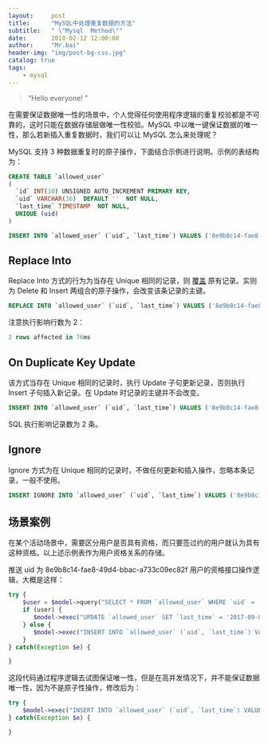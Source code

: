 ```yaml
---
layout:     post
title:      "MySQL中处理重复数据的方法"
subtitle:   " \"Mysql  Method\""
date:       2018-02-12 12:00:00
author:     "Mr.bai"
header-img: "img/post-bg-css.jpg"
catalog: true
tags:
    - mysql
---
```


> “Hello everyone! ”


在需要保证数据唯一性的场景中，个人觉得任何使用程序逻辑的重复校验都是不可靠的，这时只能在数据存储层做唯一性校验。MySQL 中以唯一键保证数据的唯一性，那么若新插入重复数据时，我们可以让 MySQL 怎么来处理呢？<!--more-->

MySQL 支持 3 种数据重复时的原子操作，下面结合示例进行说明。示例的表结构为：

```SQL
CREATE TABLE `allowed_user`
(
  `id` INT(10) UNSIGNED AUTO_INCREMENT PRIMARY KEY,
  `uid` VARCHAR(36)  DEFAULT ''  NOT NULL,
  `last_time` TIMESTAMP  NOT NULL,
  UNIQUE (uid)
)

INSERT INTO `allowed_user` (`uid`, `last_time`) VALUES ('8e9b8c14-fae8-49d4-bbac-a733c09ec82f', '2017-09-03 19:31:15')
```

## Replace Into

Replace Into 方式的行为为当存在 Unique 相同的记录，则 [覆盖](#) 原有记录。实则为 Delete 和 Insert 两组合的原子操作，会改变该条记录的主键。

```SQL
REPLACE INTO `allowed_user` (`uid`, `last_time`) VALUES ('8e9b8c14-fae8-49d4-bbac-a733c09ec82f', '2017-09-01 19:31:15')
```

注意执行影响行数为 2：

```SQL
2 rows affected in 76ms
```

## On Duplicate Key Update

该方式当存在 Unique 相同的记录时，执行 Update 子句更新记录，否则执行 Insert 子句插入新记录。在 Update 时记录的主键并不会改变。

```SQL
INSERT INTO `allowed_user` (`uid`, `last_time`) VALUES ('8e9b8c14-fae8-49d4-bbac-a733c09ec82f', '2017-09-01 19:31:15') ON DUPLICATE  KEY UPDATE `last_time` = '2017-09-01 19:40:15'
```

SQL 执行影响记录数为 2 条。

## Ignore

Ignore 方式为在 Unique 相同的记录时，不做任何更新和插入操作，忽略本条记录，一般不使用。

```SQL
INSERT IGNORE INTO `allowed_user` (`uid`, `last_time`) VALUES ('8e9b8c14-fae8-49d4-bbac-a733c09ec82f', '2017-09-01 19:41:15')
```

## 场景案例

在某个活动场景中，需要区分用户是否具有资格，而只要签过约的用户就认为具有这种资格。以上述示例表作为用户资格关系的存储。

推送 uid 为 8e9b8c14-fae8-49d4-bbac-a733c09ec82f 用户的资格接口操作逻辑，大概是这样：

```PHP
try {
    $user = $model->query("SELECT * FROM `allowed_user` WHERE `uid` = '8e9b8c14-fae8-49d4-bbac-a733c09ec82f'");
    if (user) {
       $model->exec("UPDATE `allowed_user` SET `last_time` = '2017-09-01 19:50:15' WHERE `uid` = '8e9b8c14-fae8-49d4-bbac-a733c09ec82f'");
    } else {
       $model->exec("INSERT INTO `allowed_user` (`uid`, `last_time`) VALUES ('8e9b8c14-fae8-49d4-bbac-a733c09ec82f', '2017-09-01 19:50:15'");
    }
} catch(Exception $e) {

}
```

这段代码通过程序逻辑去试图保证唯一性，但是在高并发情况下，并不能保证数据唯一性，因为不是原子性操作，修改后为：

```PHP
try {
    $model->exec("INSERT INTO `allowed_user` (`uid`, `last_time`) VALUES ('8e9b8c14-fae8-49d4-bbac-a733c09ec82f', '2017-09-01 19:50:15') ON DUPLICATE  KEY UPDATE `last_time` = '2017-09-01 19:50:15'");
} catch(Exception $e) {

}
```